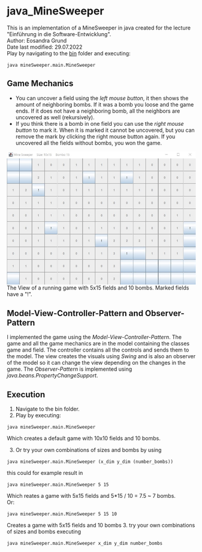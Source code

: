 # java_MineSweeper
This is an implementation of a MineSweeper in java created for the lecture "Einführung in die Software-Entwicklung".<br />
Author: Eosandra Grund <br />
Date last modified: 29.07.2022 <br />
Play by navigating to the [bin](mineSweeper/bin) folder and executing:
```
java mineSweeper.main.MineSweeper
```

## Game Mechanics 
* You can uncover a field using the *left mouse button*, it then shows the amount of neighboring bombs. If it was a bomb you loose and the game ends. If it does not have a neighboring bomb, all the neighbors are uncovered as well (rekursively). 
* If you think there is a bomb in one field you can use the *right mouse button* to mark it. When it is marked it cannot be uncovered, but you can remove the mark by clicking the right mouse button again. 
If you uncovered all the fields without bombs, you won the game. 
<img src="Images/Gameplay.jpg" align="left" alt="A screenshot of playing the game"/>
The View of a running game with 5x15 fields and 10 bombs. Marked fields have a "!".
<br clear="left"/>

## Model-View-Controller-Pattern and Observer-Pattern
I implemented the game using the _Model-View-Controller-Pattern_. 
The game and all the game mechanics are in the model containing the classes game and field. 
The controller contains all the controls and sends them to the model. 
The view creates the visuals using _Swing_ and is also an observer of the model so it can 
change the view depending on the changes in the game.
The _Observer-Pattern_ is implemented using _java.beans.PropertyChangeSupport_.

## Execution
1. Navigate to the bin folder. 
2. Play by executing: 
```
java mineSweeper.main.MineSweeper
```
Which creates a default game with 10x10 fields and 10 bombs.

3. Or try your own combinations of sizes and bombs by using 
```
java mineSweeper.main.MineSweeper (x_dim y_dim (number_bombs))
```
this could for example result in
```
java mineSweeper.main.MineSweeper 5 15
```
Which reates a game with 5x15 fields and 5*15 / 10 = 7.5 ~ 7 bombs.<br />
Or: 
```
java mineSweeper.main.MineSweeper 5 15 10
```
Creates a game with 5x15 fields and 10 bombs
3. try your own combinations of sizes and bombs executing
```
java mineSweeper.main.MineSweeper x_dim y_dim number_bombs
```